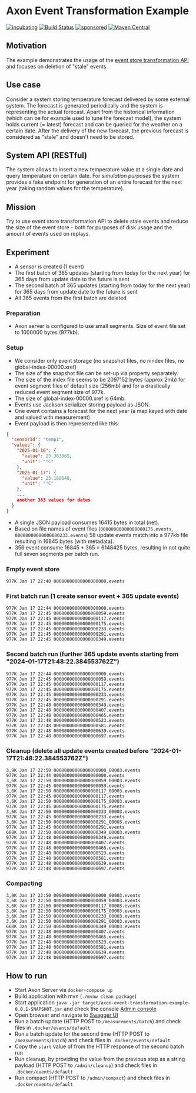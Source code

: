 # Axon Event Transformation Example

[![incubating](https://img.shields.io/badge/lifecycle-INCUBATING-orange.svg)](https://github.com/holisticon#open-source-lifecycle)
[![Build Status](https://github.com/holixon/axon-event-transformation-example/workflows/Development%20branches/badge.svg)](https://github.com/holixon/axon-event-transformation-example/actions)
[![sponsored](https://img.shields.io/badge/sponsoredBy-Holisticon-RED.svg)](https://holisticon.de/)
[![Maven Central](https://maven-badges.herokuapp.com/maven-central/io.holixon.example.axon-event-transformation/axon-event-transformation-example/badge.svg)](https://maven-badges.herokuapp.com/maven-central/io.holixon.example.axon-event-transformation/axon-event-transformation-example)

## Motivation

The example demonstrates the usage of the [event store transformation API](https://docs.axoniq.io/reference-guide/axon-server/administration/event-transformation) and focuses on deletion of "stale" events.

## Use case

Consider a system storing temperature forecast delivered by some external system. The forecast is generated periodically and the system is representing the actual forecast.
Apart from the historical information (which can be for example used to tune the forecast model), the system holds current (= latest) forecast and can be queried for the 
weather on a certain date. After the delivery of the new forecast, the previous forecast is considered as "stale" and doesn't need to be stored.

## System API (RESTful)

The system allows to insert a new temperature value at a single date and query temperature on certain date. For *simulation purposes* the system provides a fake endpoint
for generation of an entire forecast for the next year (taking random values for the temperature).

## Mission

Try to use event store transformation API to delete stale events and reduce the size of the event store - both for purposes of disk usage and the amount of events used on replays.

## Experiment

- A sensor is created (1 event)
- The first batch of 365 updates (starting from today for the next year) for 365 days from update date to the future is sent
- The second batch of 365 updates (starting from today for the next year) for 365 days from update date to the future is sent
- All 365 events from the first batch are deleted 

### Preparation

- Axon server is configured to use small segments. Size of event file set to 1000000 bytes (977kb).

### Setup

- We consider only event storage (no snapshot files, no nindex files, no global-index-00000.xref)
- The size of the snapshot file can be set-up via property separately.
- The size of the index file seems to be 2097152 bytes (approx 2mb) for event segment files of default size (256mb) and for a drastically reduced event segment size of 977k.
- The size of global-index-00000.xref is 64mb.
- Events use Jackson serializer storing payload as JSON.
- One event contains a forecast for the next year (a map keyed with date and valued with measurement)
- Event payload is then represented like this:

```json
{
  "sensorId": "temp1",
  "values": {
    "2025-01-16": {
      "value": 23.363865,
      "unit": "°C"
    },
    "2025-01-17": {
      "value": 23.188648,
      "unit": "°C"
    },
    ...
    another 363 values for dates
  }
}
```
- A single JSON payload consumes 16415 bytes in total (net).
- Based on file names of event files (`00000000000000000175.events`, `00000000000000000233.events`) 58 update events match into a 977kb file resulting in 16845 bytes (with metadata).
- 356 event consume 16845 * 365 = 6148425 bytes, resulting in not quite full seven segments per batch run.

### Empty event store 

```
977K Jan 17 22:40 00000000000000000000.events
```

### First batch run (1 create sensor event + 365 update events)

```
977K Jan 17 22:44 00000000000000000000.events
977K Jan 17 22:45 00000000000000000059.events
977K Jan 17 22:45 00000000000000000117.events
977K Jan 17 22:45 00000000000000000175.events
977K Jan 17 22:45 00000000000000000233.events
977K Jan 17 22:45 00000000000000000291.events
977K Jan 17 22:45 00000000000000000349.events
```

### Second batch run (further 365 update events starting from "2024-01-17T21:48:22.384553762Z")

```
977K Jan 17 22:44 00000000000000000000.events
977K Jan 17 22:45 00000000000000000059.events
977K Jan 17 22:45 00000000000000000117.events
977K Jan 17 22:45 00000000000000000175.events
977K Jan 17 22:45 00000000000000000233.events
977K Jan 17 22:45 00000000000000000291.events
977K Jan 17 22:48 00000000000000000349.events
977K Jan 17 22:48 00000000000000000407.events
977K Jan 17 22:48 00000000000000000465.events
977K Jan 17 22:48 00000000000000000523.events
977K Jan 17 22:48 00000000000000000581.events
977K Jan 17 22:48 00000000000000000639.events
977K Jan 17 22:48 00000000000000000697.events
```

### Cleanup (delete all update events created before "2024-01-17T21:48:22.384553762Z")

```
3,9K Jan 17 22:50 00000000000000000000_00003.events
977K Jan 17 22:44 00000000000000000000.events
3,6K Jan 17 22:50 00000000000000000059_00003.events
977K Jan 17 22:45 00000000000000000059.events
3,6K Jan 17 22:50 00000000000000000117_00003.events
977K Jan 17 22:45 00000000000000000117.events
3,6K Jan 17 22:50 00000000000000000175_00003.events
977K Jan 17 22:45 00000000000000000175.events
3,6K Jan 17 22:50 00000000000000000233_00003.events
977K Jan 17 22:45 00000000000000000233.events
3,6K Jan 17 22:50 00000000000000000291_00003.events
977K Jan 17 22:45 00000000000000000291.events
668K Jan 17 22:50 00000000000000000349_00003.events
977K Jan 17 22:48 00000000000000000349.events
977K Jan 17 22:48 00000000000000000407.events
977K Jan 17 22:48 00000000000000000465.events
977K Jan 17 22:48 00000000000000000523.events
977K Jan 17 22:48 00000000000000000581.events
977K Jan 17 22:48 00000000000000000639.events
977K Jan 17 22:48 00000000000000000697.events
```

### Compacting

```
3,9K Jan 17 22:50 00000000000000000000_00003.events
3,6K Jan 17 22:50 00000000000000000059_00003.events
3,6K Jan 17 22:50 00000000000000000117_00003.events
3,6K Jan 17 22:50 00000000000000000175_00003.events
3,6K Jan 17 22:50 00000000000000000233_00003.events
3,6K Jan 17 22:50 00000000000000000291_00003.events
668K Jan 17 22:50 00000000000000000349_00003.events
977K Jan 17 22:48 00000000000000000407.events
977K Jan 17 22:48 00000000000000000465.events
977K Jan 17 22:48 00000000000000000523.events
977K Jan 17 22:48 00000000000000000581.events
977K Jan 17 22:48 00000000000000000639.events
977K Jan 17 22:48 00000000000000000697.events
```

## How to run

- Start Axon Server via `docker-compose up`
- Build application with mvn (`./mvnw clean package`)
- Start application `java -jar target/axon-event-transformation-example-0.0.1-SNAPSHOT.jar` and check the console [Admin console](http://localhost:8024)
- Open browser and navigate to [Swagger UI](http://localhost:8080/swagger-ui/index.html)
- Run a batch update (HTTP POST to `/measurements/batch`) and check files in `.docker/events/default`  
- Run a batch update for the second time (HTTP POST to `/measurements/batch`) and check files in `.docker/events/default`
- Copy the `start` value of from the HTTP response of the second batch run
- Run cleanup, by providing the value from the previous step as a string payload (HTTP POST to `/admin/cleanup`) and check files in `.docker/events/default`
- Run compact (HTTP POST to `/admin/compact`) and check files in `.docker/events/default`
